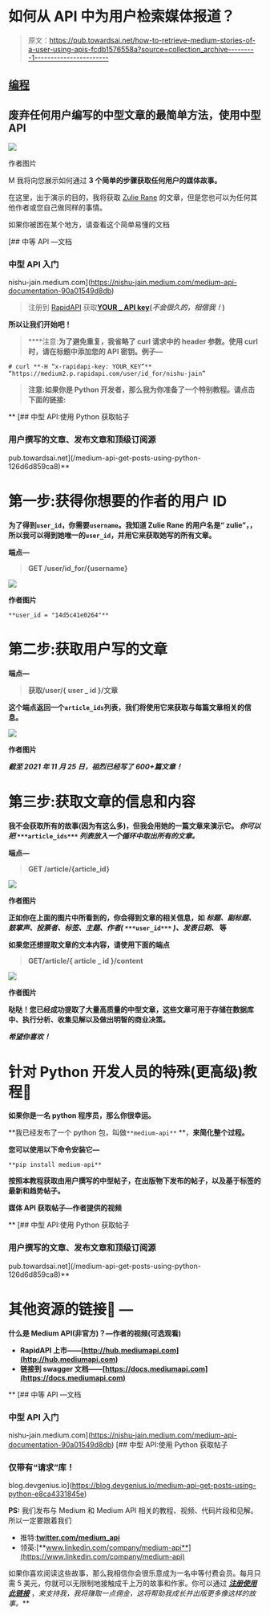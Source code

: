 # 如何从 API 中为用户检索媒体报道？

> 原文：<https://pub.towardsai.net/how-to-retrieve-medium-stories-of-a-user-using-apis-fcdb1576558a?source=collection_archive---------1----------------------->

## [编程](https://towardsai.net/p/category/programming)

## 废弃任何用户编写的中型文章的最简单方法，使用中型 API

![](img/13958983aa1a3998a89b8d664f67f820.png)

作者图片

M 我将向您展示如何通过 **3 个简单的步骤获取任何用户的媒体故事。**

在这里，出于演示的目的，我将获取 [Zulie Rane](https://medium.com/u/14d5c41e0264?source=post_page-----fcdb1576558a--------------------------------) 的文章，但是您也可以为任何其他作者或您自己做同样的事情。

如果你被困在某个地方，请查看这个简单易懂的文档

[](https://nishu-jain.medium.com/medium-api-documentation-90a01549d8db) [## 中等 API —文档

### 中型 API 入门

nishu-jain.medium.com](https://nishu-jain.medium.com/medium-api-documentation-90a01549d8db) 

> 注册到 [RapidAPI](https://rapidapi.com/nishujain199719-vgIfuFHZxVZ/api/medium2) 获取[**YOUR _ API key**](https://docs.rapidapi.com/docs/keys)**(*不会很久的，相信我！*)**

**所以让我们开始吧！**

> ****注意:**为了避免重复，我省略了 curl 请求中的 header 参数。使用 curl 时，请在标题中添加您的 API 密钥。例子—**

```
# curl **-H “x-rapidapi-key: YOUR_KEY”** “https://medium2.p.rapidapi.com/user/id_for/nishu-jain”
```

> ****注意:**如果你是 Python 开发者，那么我为你准备了一个**特别教程**。请点击下面的链接:**

**[](/medium-api-get-posts-using-python-126d6d859ca8) [## 中型 API:使用 Python 获取帖子

### 用户撰写的文章、发布文章和顶级订阅源

pub.towardsai.net](/medium-api-get-posts-using-python-126d6d859ca8)** 

# **第一步:获得你想要的作者的用户 ID**

**为了得到`user_id`，你需要`username`。我知道 Zulie Rane 的用户名是“ **zulie”，**，所以我可以得到她唯一的`user_id`，并用它来获取她写的所有文章。**

**端点—**

> **GET /user/id_for/{username}**

**![](img/3ca2f4d3783969b7cccc9298f648554b.png)**

**作者图片**

```
**user_id = "14d5c41e0264"**
```

# **第二步:获取用户写的文章**

**端点—**

> **获取/user/{ user _ id }/文章**

**这个端点返回一个`article_ids`列表，我们将使用它来获取与每篇文章相关的信息。**

**![](img/67789901a6d4a148e2d9e27f676864fa.png)**

**作者图片**

*****截至 2021 年 11 月 25 日，祖烈已经写了 600+篇文章！*****

# **第三步:获取文章的信息和内容**

**我不会获取所有的故事(因为有这么多)，但我会用她的一篇文章来演示它。 ***你可以把*** `***article_ids***` ***列表放入一个循环中取出所有的文章。*****

**端点—**

> **GET /article/{article_id}**

**![](img/3e77362562abe93c33d265412baca89c.png)**

**作者图片**

**正如你在上面的图片中所看到的，你会得到文章的相关信息，如 ***标题、副标题、鼓掌声、投票者、标签、主题、作者(*** `***user_id***` ***)、发表日期、*** 等**

**如果您还想提取文章的文本内容，请使用下面的端点**

> **GET/article/{ article _ id }/content**

**![](img/cc29b7b1e1b149f328ca16d78a4f97fa.png)**

**作者图片**

**哒哒！您已经成功提取了大量高质量的中型文章，这些文章可用于存储在数据库中、执行分析、收集见解以及做出明智的商业决策。**

***希望你喜欢！***

# **针对 Python 开发人员的特殊(更高级)教程🐍**

**如果你是一名 python 程序员，那么你很幸运。**

**我已经发布了一个 python 包，叫做`**medium-api**` **，**来简化整个过程。**

**您可以使用以下命令安装它—**

```
**pip install medium-api**
```

**按照本教程获取由用户撰写的中型帖子，在出版物下发布的帖子，以及基于标签的最新和趋势帖子。**

**媒体 API 获取帖子—作者提供的视频**

**[](/medium-api-get-posts-using-python-126d6d859ca8) [## 中型 API:使用 Python 获取帖子

### 用户撰写的文章、发布文章和顶级订阅源

pub.towardsai.net](/medium-api-get-posts-using-python-126d6d859ca8)** 

# **其他资源的链接🔗 —**

**什么是 Medium API(非官方)？—作者的视频(可选观看)**

*   ****RapidAPI 上市**——[http://hub.mediumapi.com](http://hub.mediumapi.com)**
*   ****链接到 swagger 文档**——[https://docs.mediumapi.com](https://docs.mediumapi.com)**

**[](https://nishu-jain.medium.com/medium-api-documentation-90a01549d8db) [## 中等 API —文档

### 中型 API 入门

nishu-jain.medium.com](https://nishu-jain.medium.com/medium-api-documentation-90a01549d8db) [](https://blog.devgenius.io/medium-api-get-posts-using-python-e8ca4331845e) [## 中型 API:使用 Python 获取帖子

### 仅带有“请求”库！

blog.devgenius.io](https://blog.devgenius.io/medium-api-get-posts-using-python-e8ca4331845e) 

**PS:** 我们发布与 Medium 和 Medium API 相关的教程、视频、代码片段和见解。所以一定要跟着我们

*   推特:[**twitter.com/medium_api**](https://twitter.com/medium_api)
*   领英:[**www.linkedin.com/company/medium-api**](https://www.linkedin.com/company/medium-api)

如果你喜欢阅读这些故事，那么我相信你会很乐意成为一名中等付费会员。每月只需 5 美元，你就可以无限制地接触成千上万的故事和作家。你可以通过 [***注册使用此链接***](https://nishu-jain.medium.com/membership) ，*来支持我，我将赚取一点佣金，这将帮助我成长并出版更多像这样的故事。***